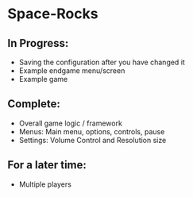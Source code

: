 # Space-Rocks

## In Progress:
- Saving the configuration after you have changed it
- Example endgame menu/screen
- Example game

## Complete:
- Overall game logic / framework
- Menus: Main menu, options, controls, pause
- Settings: Volume Control and Resolution size

## For a later time:
- Multiple players
